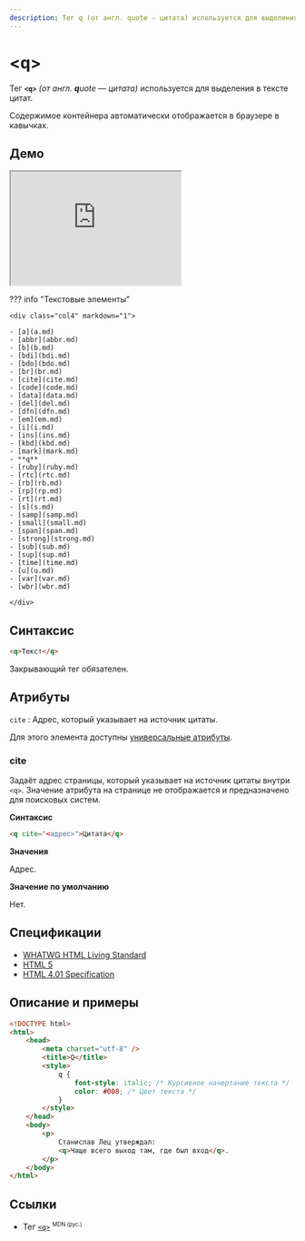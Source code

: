```yaml
---
description: Тег q (от англ. quote — цитата) используется для выделения в тексте цитат
---
```


# &lt;q&gt;

Тег **`<q>`** _(от англ. **q**uote — цитата)_ используется для выделения в тексте цитат.

Содержимое контейнера автоматически отображается в браузере в кавычках.

## Демо

<iframe class="interactive is-tabbed-shorter-height" height="200" src="https://interactive-examples.mdn.mozilla.net/pages/tabbed/q.html" title="MDN Web Docs Interactive Example" loading="lazy" data-readystate="complete"></iframe>

??? info "Текстовые элементы"

    <div class="col4" markdown="1">

    - [a](a.md)
    - [abbr](abbr.md)
    - [b](b.md)
    - [bdi](bdi.md)
    - [bdo](bdo.md)
    - [br](br.md)
    - [cite](cite.md)
    - [code](code.md)
    - [data](data.md)
    - [del](del.md)
    - [dfn](dfn.md)
    - [em](em.md)
    - [i](i.md)
    - [ins](ins.md)
    - [kbd](kbd.md)
    - [mark](mark.md)
    - **q**
    - [ruby](ruby.md)
    - [rtc](rtc.md)
    - [rb](rb.md)
    - [rp](rp.md)
    - [rt](rt.md)
    - [s](s.md)
    - [samp](samp.md)
    - [small](small.md)
    - [span](span.md)
    - [strong](strong.md)
    - [sub](sub.md)
    - [sup](sup.md)
    - [time](time.md)
    - [u](u.md)
    - [var](var.md)
    - [wbr](wbr.md)

    </div>

## Синтаксис

```html
<q>Текст</q>
```

Закрывающий тег обязателен.

## Атрибуты

`cite`
: Адрес, который указывает на источник цитаты.

Для этого элемента доступны [универсальные атрибуты](uni-attr.md).

### cite

Задаёт адрес страницы, который указывает на источник цитаты внутри `<q>`. Значение атрибута на странице не отображается и предназначено для поисковых систем.

**Синтаксис**

```html
<q cite="<адрес>">Цитата</q>
```

**Значения**

Адрес.

**Значение по умолчанию**

Нет.

## Спецификации

-   [WHATWG HTML Living Standard](https://html.spec.whatwg.org/multipage/semantics.html#the-q-element)
-   [HTML 5](http://www.w3.org/TR/html5/text-level-semantics.html#the-q-element)
-   [HTML 4.01 Specification](http://www.w3.org/TR/html401/struct/text.html#h-9.2.2)

## Описание и примеры

```html
<!DOCTYPE html>
<html>
    <head>
        <meta charset="utf-8" />
        <title>Q</title>
        <style>
            q {
                font-style: italic; /* Курсивное начертание текста */
                color: #008; /* Цвет текста */
            }
        </style>
    </head>
    <body>
        <p>
            Станислав Лец утверждал:
            <q>Чаще всего выход там, где был вход</q>.
        </p>
    </body>
</html>
```

## Ссылки

-   Тег [`<q>`](https://developer.mozilla.org/ru/docs/Web/HTML/Element/q) <sup><small>MDN (рус.)</small></sup>

